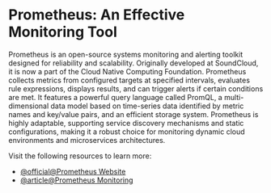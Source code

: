 # Prometheus: An Effective Monitoring Tool

Prometheus is an open-source systems monitoring and alerting toolkit designed for reliability and scalability. Originally developed at SoundCloud, it is now a part of the Cloud Native Computing Foundation. Prometheus collects metrics from configured targets at specified intervals, evaluates rule expressions, displays results, and can trigger alerts if certain conditions are met. It features a powerful query language called PromQL, a multi-dimensional data model based on time-series data identified by metric names and key/value pairs, and an efficient storage system. Prometheus is highly adaptable, supporting service discovery mechanisms and static configurations, making it a robust choice for monitoring dynamic cloud environments and microservices architectures.

Visit the following resources to learn more:

- [@official@Prometheus Website](https://prometheus.io/)
- [@article@Prometheus Monitoring](https://www.tigera.io/learn/guides/prometheus-monitoring/)